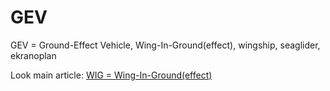 GEV
===
GEV = Ground-Effect Vehicle, Wing-In-Ground(effect), wingship, seaglider, ekranoplan

Look main article: [WIG = Wing-In-Ground(effect)](WIG.md)
